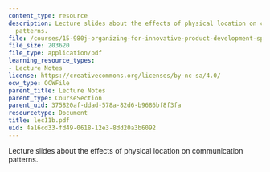 ```yaml
---
content_type: resource
description: Lecture slides about the effects of physical location on communication
  patterns.
file: /courses/15-980j-organizing-for-innovative-product-development-spring-2007/4a16cd33fd49061812e38dd20a3b6092_lec11b.pdf
file_size: 203620
file_type: application/pdf
learning_resource_types:
- Lecture Notes
license: https://creativecommons.org/licenses/by-nc-sa/4.0/
ocw_type: OCWFile
parent_title: Lecture Notes
parent_type: CourseSection
parent_uid: 375820af-ddad-578a-82d6-b9686bf8f3fa
resourcetype: Document
title: lec11b.pdf
uid: 4a16cd33-fd49-0618-12e3-8dd20a3b6092
---
```

Lecture slides about the effects of physical location on communication patterns.